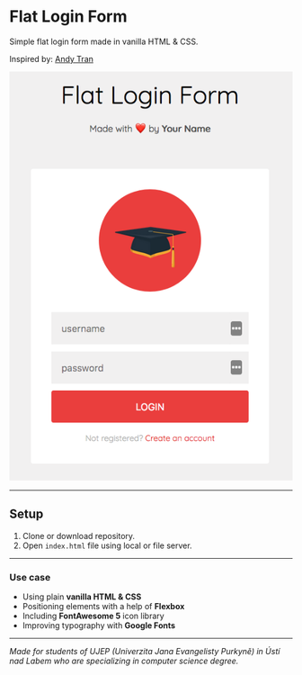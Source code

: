 # Flat Login Form

Simple flat login form made in vanilla HTML &amp; CSS.

Inspired by: [Andy Tran](https://codepen.io/andytran/pen/GJOBZj)

![Flat Login Form](./assets/images/flat-login-form.png)

---

## Setup

1. Clone or download repository.
2. Open `index.html` file using local or file server.

---

### Use case

- Using plain **vanilla HTML & CSS**
- Positioning elements with a help of **Flexbox**
- Including **FontAwesome 5** icon library
- Improving typography with **Google Fonts**

---

*Made for students of UJEP (Univerzita Jana Evangelisty Purkyně) in Ústí nad Labem who are specializing in computer science degree.*
